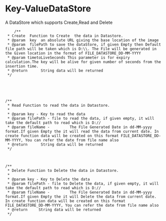 # Key-ValueDataStore
A DataStore which supports Create,Read and Delete


		/**
	 * Create  Function to Create  the data in Datastore. 
	 * @param  key  an absolute URL giving the base location of the image
	 * @param  filePath to save the dataStore, if given Empty then Default file path will be taken which is D:\\. The File will be generated in the Given location in the format of FILE_DATASTORE_DD-MM-YYYY
	 * @param timetoLiveSeconds This parameter is for expiry calculation.The key will be alive for given number of seconds from the insertion time.
	 * @return      String data will be returned
	 */
	
  
  
  
  
  	/**
	 * Read Function to read the data in Datastore.
	 * 
	 * @param key - Key to read the data
	 * @param filePath - file to read the data, if given empty, it will take the default path to read which is D://  
	 * @param fileName -         The File Generated Date in dd-MM-yyyy format.If given Empty the it will read the data from current date. In create function data will be created on this format FILE_DATASTORE_DD-MM-YYYY, You can refer the date from file name also
	 * @return      String data will be returned
	 */
   
   
   
   	/**
	 * Delete Function to Delete the data in Datastore.
	 * 
	 * @param key - Key to Delete the data
	 * @param filePath - file to Delete the data, if given empty, it will take the default path to read which is D://  
	 * @param fileName -         The File Generated Date in dd-MM-yyyy format.If given Empty the it will Delete the data from current date. In create function data will be created on this format FILE_DATASTORE_DD-MM-YYYY, You can refer the date from file name also
	 * @return     String data will be returned 
	 */ 
	
